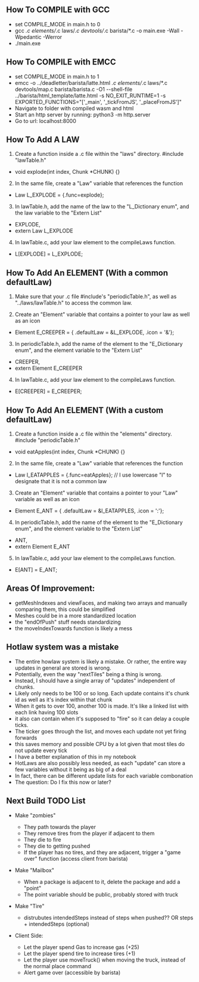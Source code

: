 ## How To COMPILE with GCC
- set COMPILE_MODE in main.h to 0
- gcc *.c elements/*.c laws/*.c devtools/*.c barista/*.c -o main.exe -Wall -Wpedantic -Werror
- ./main.exe

## How To COMPILE with EMCC
- set COMPILE_MODE in main.h to 1
- emcc -o ../deadletter/barista/latte.html *.c elements/*.c laws/*.c devtools/map.c barista/barista.c -O1 --shell-file ../barista/html_template/latte.html -s NO_EXIT_RUNTIME=1 -s EXPORTED_FUNCTIONS="['_main', '_tickFromJS', '_placeFromJS']"
- Navigate to folder with compiled wasm and html
- Start an http server by running: python3 -m http.server
- Go to url: localhost:8000


## How To Add A LAW

1. Create a function inside a .c file within the "laws" directory. #include "lawTable.h"
- void explode(int index, Chunk *CHUNK) {}

2. In the same file, create a "Law" variable that references the function
- Law L_EXPLODE = {.func=explode};

3. In lawTable.h, add the name of the law to the "L_Dictionary enum", and the law variable to the "Extern List"
- EXPLODE,
- extern Law L_EXPLODE

4. In lawTable.c, add your law element to the compileLaws function.
- L[EXPLODE] = L_EXPLODE;


## How To Add An ELEMENT (With a common defaultLaw)

1. Make sure that your .c file #include's "periodicTable.h", as well as "../laws/lawTable.h" to access the common law.

2. Create an "Element" variable that contains a pointer to your law as well as an icon
- Element E_CREEPER = { .defaultLaw = &L_EXPLODE, .icon = '&'};

3. In periodicTable.h, add the name of the element to the "E_Dictionary enum", and the element variable to the "Extern List"
- CREEPER,
- extern Element E_CREEPER

4. In lawTable.c, add your law element to the compileLaws function.
- E[CREEPER] = E_CREEPER;


## How To Add An ELEMENT (With a custom defaultLaw)

1. Create a function inside a .c file within the "elements" directory. #include "periodicTable.h"
- void eatApples(int index, Chunk *CHUNK) {}

2. In the same file, create a "Law" variable that references the function
- Law l_EATAPPLES = {.func=eatApples};   // I use lowercase "l" to designate that it is not a common law

3. Create an "Element" variable that contains a pointer to your "Law" variable as well as an icon
- Element E_ANT = { .defaultLaw = &l_EATAPPLES, .icon = ':'};

4. In periodicTable.h, add the name of the element to the "E_Dictionary enum", and the element variable to the "Extern List"
- ANT,
- extern Element E_ANT

5. In lawTable.c, add your law element to the compileLaws function.
- E[ANT] = E_ANT;


## Areas Of Improvement:
- getMeshIndexes and viewFaces, and making two arrays and manually comparing them, this could be simplified
- Meshes could be in a more standardized location
- the "endOfPush" stuff needs standardizing
- the moveIndexTowards function is likely a mess

## Hotlaw system was a mistake
- The entire howlaw system is likely a mistake. Or rather, the entire way updates in general are stored is wrong.
- Potentially, even the way "nextTiles" being a thing is wrong.
- Instead, I should have a single array of "updates" independent of chunks.
- Likely only needs to be 100 or so long. Each update contains it's chunk id as well as it's index within that chunk
- When it gets to over 100, another 100 is made. It's like a linked list with each link having 100 slots
- it also can contain when it's supposed to "fire" so it can delay a couple ticks.
- The ticker goes through the list, and moves each update not yet firing forwards
- this saves memory and possible CPU by a lot given that most tiles do not update every tick
- I have a better explanation of this in my notebook
- HotLaws are also possibly less needed, as each "update" can store a few variables without it being as big of a deal
- In fact, there can be different update lists for each variable combonation
- The question: Do I fix this now or later? 


## Next Build TODO List
- Make "zombies"
    - They path towards the player
    - They remove tires from the player if adjacent to them
    - They die to fire
    - They die to getting pushed
    - If the player has no tires, and they are adjacent, trigger a "game over" function (access client from barista)

- Make "Mailbox"
    - When a package is adjacent to it, delete the package and add a "point"
    - The point variable should be public, probably stored with truck

- Make "Tire"
    - distrubutes intendedSteps instead of steps when pushed?? OR steps + intendedSteps (optional)

- Client Side:
    - Let the player spend Gas to increase gas (+25)
    - Let the player spend tire to increase tires (+1)
    - Let the player use moveTruck() when moving the truck, instead of the normal place command
    - Alert game over (accessible by barista)